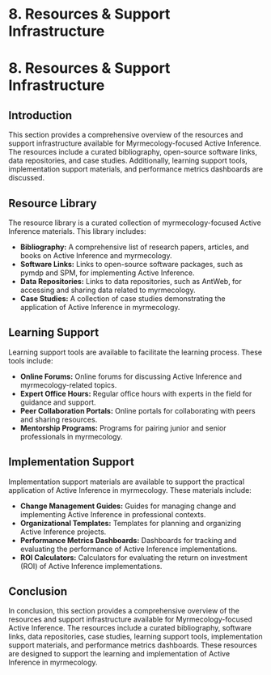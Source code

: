 # 8. Resources & Support Infrastructure

# 8. Resources & Support Infrastructure

## Introduction

This section provides a comprehensive overview of the resources and support infrastructure available for Myrmecology-focused Active Inference. The resources include a curated bibliography, open-source software links, data repositories, and case studies. Additionally, learning support tools, implementation support materials, and performance metrics dashboards are discussed.

## Resource Library

The resource library is a curated collection of myrmecology-focused Active Inference materials. This library includes:

* **Bibliography:** A comprehensive list of research papers, articles, and books on Active Inference and myrmecology.
* **Software Links:** Links to open-source software packages, such as pymdp and SPM, for implementing Active Inference.
* **Data Repositories:** Links to data repositories, such as AntWeb, for accessing and sharing data related to myrmecology.
* **Case Studies:** A collection of case studies demonstrating the application of Active Inference in myrmecology.

## Learning Support

Learning support tools are available to facilitate the learning process. These tools include:

* **Online Forums:** Online forums for discussing Active Inference and myrmecology-related topics.
* **Expert Office Hours:** Regular office hours with experts in the field for guidance and support.
* **Peer Collaboration Portals:** Online portals for collaborating with peers and sharing resources.
* **Mentorship Programs:** Programs for pairing junior and senior professionals in myrmecology.

## Implementation Support

Implementation support materials are available to support the practical application of Active Inference in myrmecology. These materials include:

* **Change Management Guides:** Guides for managing change and implementing Active Inference in professional contexts.
* **Organizational Templates:** Templates for planning and organizing Active Inference projects.
* **Performance Metrics Dashboards:** Dashboards for tracking and evaluating the performance of Active Inference implementations.
* **ROI Calculators:** Calculators for evaluating the return on investment (ROI) of Active Inference implementations.

## Conclusion

In conclusion, this section provides a comprehensive overview of the resources and support infrastructure available for Myrmecology-focused Active Inference. The resources include a curated bibliography, software links, data repositories, case studies, learning support tools, implementation support materials, and performance metrics dashboards. These resources are designed to support the learning and implementation of Active Inference in myrmecology.